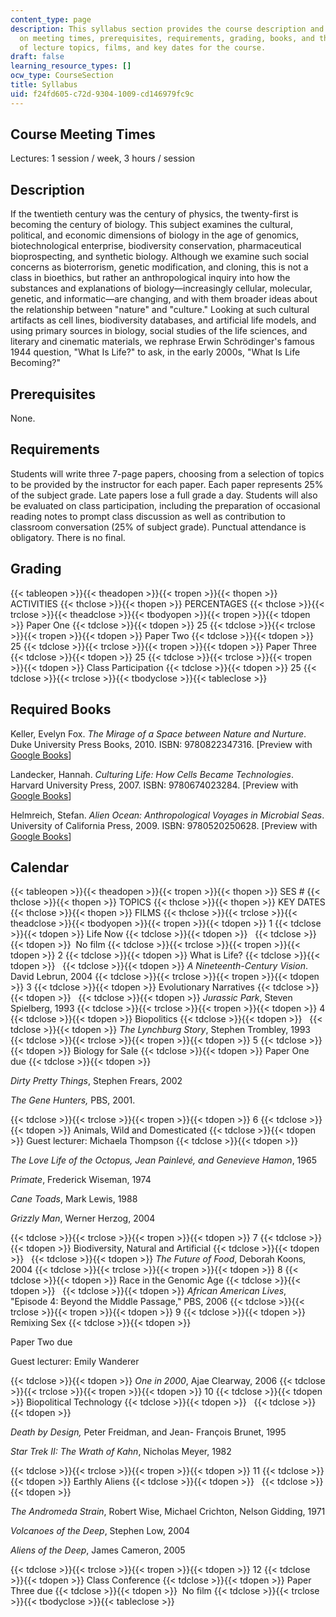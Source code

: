 ```yaml
---
content_type: page
description: This syllabus section provides the course description and information
  on meeting times, prerequisites, requirements, grading, books, and the schedule
  of lecture topics, films, and key dates for the course.
draft: false
learning_resource_types: []
ocw_type: CourseSection
title: Syllabus
uid: f24fd605-c72d-9304-1009-cd146979fc9c
---
```

## Course Meeting Times

Lectures: 1 session / week, 3 hours / session

## Description

If the twentieth century was the century of physics, the twenty-first is becoming the century of biology. This subject examines the cultural, political, and economic dimensions of biology in the age of genomics, biotechnological enterprise, biodiversity conservation, pharmaceutical bioprospecting, and synthetic biology. Although we examine such social concerns as bioterrorism, genetic modification, and cloning, this is not a class in bioethics, but rather an anthropological inquiry into how the substances and explanations of biology—increasingly cellular, molecular, genetic, and informatic—are changing, and with them broader ideas about the relationship between "nature" and "culture." Looking at such cultural artifacts as cell lines, biodiversity databases, and artificial life models, and using primary sources in biology, social studies of the life sciences, and literary and cinematic materials, we rephrase Erwin Schrödinger's famous 1944 question, "What Is Life?" to ask, in the early 2000s, "What Is Life Becoming?"

## Prerequisites

None.

## Requirements

Students will write three 7-page papers, choosing from a selection of topics to be provided by the instructor for each paper. Each paper represents 25% of the subject grade. Late papers lose a full grade a day. Students will also be evaluated on class participation, including the preparation of occasional reading notes to prompt class discussion as well as contribution to classroom conversation (25% of subject grade). Punctual attendance is obligatory. There is no final.

## Grading

{{< tableopen >}}{{< theadopen >}}{{< tropen >}}{{< thopen >}}
ACTIVITIES
{{< thclose >}}{{< thopen >}}
PERCENTAGES
{{< thclose >}}{{< trclose >}}{{< theadclose >}}{{< tbodyopen >}}{{< tropen >}}{{< tdopen >}}
Paper One
{{< tdclose >}}{{< tdopen >}}
25
{{< tdclose >}}{{< trclose >}}{{< tropen >}}{{< tdopen >}}
Paper Two
{{< tdclose >}}{{< tdopen >}}
25
{{< tdclose >}}{{< trclose >}}{{< tropen >}}{{< tdopen >}}
Paper Three
{{< tdclose >}}{{< tdopen >}}
25
{{< tdclose >}}{{< trclose >}}{{< tropen >}}{{< tdopen >}}
Class Participation
{{< tdclose >}}{{< tdopen >}}
25
{{< tdclose >}}{{< trclose >}}{{< tbodyclose >}}{{< tableclose >}}

## Required Books

Keller, Evelyn Fox. *The Mirage of a Space between Nature and Nurture*. Duke University Press Books, 2010. ISBN: 9780822347316. \[Preview with [Google Books](http://books.google.com/books?id=3up1Eo2OdzIC&pg=PAfrontcover)\]

Landecker, Hannah. *Culturing Life: How Cells Became Technologies*. Harvard University Press, 2007. ISBN: 9780674023284. \[Preview with [Google Books](http://books.google.com/books?id=CCvjXK91T9QC&pg=PAfrontcover)\]

Helmreich, Stefan. *Alien Ocean: Anthropological Voyages in Microbial Seas*. University of California Press, 2009. ISBN: 9780520250628. \[Preview with [Google Books](http://books.google.com/books?id=u1rXKH-SRHYC&pg=PAfrontcover)\]

## Calendar

{{< tableopen >}}{{< theadopen >}}{{< tropen >}}{{< thopen >}}
SES #
{{< thclose >}}{{< thopen >}}
TOPICS
{{< thclose >}}{{< thopen >}}
KEY DATES
{{< thclose >}}{{< thopen >}}
FILMS
{{< thclose >}}{{< trclose >}}{{< theadclose >}}{{< tbodyopen >}}{{< tropen >}}{{< tdopen >}}
1
{{< tdclose >}}{{< tdopen >}}
Life Now
{{< tdclose >}}{{< tdopen >}}
 
{{< tdclose >}}{{< tdopen >}}
 No film
{{< tdclose >}}{{< trclose >}}{{< tropen >}}{{< tdopen >}}
2
{{< tdclose >}}{{< tdopen >}}
What is Life?
{{< tdclose >}}{{< tdopen >}}
 
{{< tdclose >}}{{< tdopen >}}
*A Nineteenth-Century Vision*. David Lebrun, 2004
{{< tdclose >}}{{< trclose >}}{{< tropen >}}{{< tdopen >}}
3
{{< tdclose >}}{{< tdopen >}}
Evolutionary Narratives
{{< tdclose >}}{{< tdopen >}}
 
{{< tdclose >}}{{< tdopen >}}
*Jurassic Park*, Steven Spielberg, 1993
{{< tdclose >}}{{< trclose >}}{{< tropen >}}{{< tdopen >}}
4
{{< tdclose >}}{{< tdopen >}}
Biopolitics
{{< tdclose >}}{{< tdopen >}}
 
{{< tdclose >}}{{< tdopen >}}
*The Lynchburg Story*, Stephen Trombley, 1993
{{< tdclose >}}{{< trclose >}}{{< tropen >}}{{< tdopen >}}
5
{{< tdclose >}}{{< tdopen >}}
Biology for Sale
{{< tdclose >}}{{< tdopen >}}
Paper One due
{{< tdclose >}}{{< tdopen >}}

*Dirty Pretty Things*, Stephen Frears, 2002

*The Gene Hunters,* PBS, 2001.

{{< tdclose >}}{{< trclose >}}{{< tropen >}}{{< tdopen >}}
6
{{< tdclose >}}{{< tdopen >}}
Animals, Wild and Domesticated
{{< tdclose >}}{{< tdopen >}}
Guest lecturer: Michaela Thompson
{{< tdclose >}}{{< tdopen >}}

*The Love Life of the Octopus, Jean Painlevé, and Genevieve Hamon*, 1965

*Primate*, Frederick Wiseman, 1974

*Cane Toads*, Mark Lewis, 1988

*Grizzly Man*, Werner Herzog, 2004

{{< tdclose >}}{{< trclose >}}{{< tropen >}}{{< tdopen >}}
7
{{< tdclose >}}{{< tdopen >}}
Biodiversity, Natural and Artificial
{{< tdclose >}}{{< tdopen >}}
 
{{< tdclose >}}{{< tdopen >}}
*The Future of Food*, Deborah Koons, 2004
{{< tdclose >}}{{< trclose >}}{{< tropen >}}{{< tdopen >}}
8
{{< tdclose >}}{{< tdopen >}}
Race in the Genomic Age
{{< tdclose >}}{{< tdopen >}}
 
{{< tdclose >}}{{< tdopen >}}
*African American Lives*, "Episode 4: Beyond the Middle Passage," PBS, 2006
{{< tdclose >}}{{< trclose >}}{{< tropen >}}{{< tdopen >}}
9
{{< tdclose >}}{{< tdopen >}}
Remixing Sex
{{< tdclose >}}{{< tdopen >}}

Paper Two due

Guest lecturer: Emily Wanderer

{{< tdclose >}}{{< tdopen >}}
*One in 2000*, Ajae Clearway, 2006
{{< tdclose >}}{{< trclose >}}{{< tropen >}}{{< tdopen >}}
10
{{< tdclose >}}{{< tdopen >}}
Biopolitical Technology
{{< tdclose >}}{{< tdopen >}}
 
{{< tdclose >}}{{< tdopen >}}

*Death by Design,* Peter Freidman, and Jean- François Brunet, 1995

*Star Trek II: The Wrath of Kahn*, Nicholas Meyer, 1982

{{< tdclose >}}{{< trclose >}}{{< tropen >}}{{< tdopen >}}
11
{{< tdclose >}}{{< tdopen >}}
Earthly Aliens
{{< tdclose >}}{{< tdopen >}}
 
{{< tdclose >}}{{< tdopen >}}

*The Andromeda Strain*, Robert Wise, Michael Crichton, Nelson Gidding, 1971

*Volcanoes of the Deep*, Stephen Low, 2004

*Aliens of the Deep*, James Cameron, 2005

{{< tdclose >}}{{< trclose >}}{{< tropen >}}{{< tdopen >}}
12
{{< tdclose >}}{{< tdopen >}}
Class Conference
{{< tdclose >}}{{< tdopen >}}
Paper Three due
{{< tdclose >}}{{< tdopen >}}
 No film
{{< tdclose >}}{{< trclose >}}{{< tbodyclose >}}{{< tableclose >}}